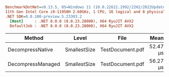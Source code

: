 ``` ini

BenchmarkDotNet=v0.13.5, OS=Windows 11 (10.0.22621.1992/22H2/2022Update/SunValley2)
11th Gen Intel Core i9-11950H 2.60GHz, 1 CPU, 16 logical and 8 physical cores
.NET SDK=8.0.100-preview.5.23303.2
  [Host]     : .NET 8.0.0 (8.0.23.28008), X64 RyuJIT AVX2
  DefaultJob : .NET 8.0.0 (8.0.23.28008), X64 RyuJIT AVX2


```
|            Method |        Level |             File |     Mean |    Error |   StdDev | Ratio | RatioSD |
|------------------ |------------- |----------------- |---------:|---------:|---------:|------:|--------:|
|  DecompressNative | SmallestSize | TestDocument.pdf | 52.47 μs | 0.519 μs | 0.460 μs |  0.93 |    0.04 |
| DecompressManaged | SmallestSize | TestDocument.pdf | 56.27 μs | 1.123 μs | 2.394 μs |  1.00 |    0.00 |
